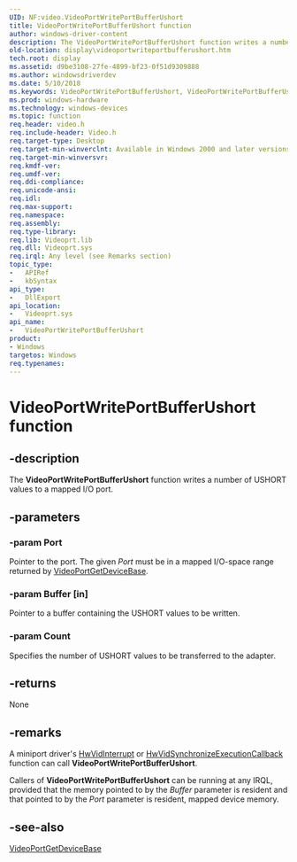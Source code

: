 ```yaml
---
UID: NF:video.VideoPortWritePortBufferUshort
title: VideoPortWritePortBufferUshort function
author: windows-driver-content
description: The VideoPortWritePortBufferUshort function writes a number of USHORT values to a mapped I/O port.
old-location: display\videoportwriteportbufferushort.htm
tech.root: display
ms.assetid: d9be3108-27fe-4899-bf23-0f51d9309888
ms.author: windowsdriverdev
ms.date: 5/10/2018
ms.keywords: VideoPortWritePortBufferUshort, VideoPortWritePortBufferUshort function [Display Devices], VideoPort_Functions_cf88884e-2891-4e82-b7e0-afaa605a2d65.xml, display.videoportwriteportbufferushort, video/VideoPortWritePortBufferUshort
ms.prod: windows-hardware
ms.technology: windows-devices
ms.topic: function
req.header: video.h
req.include-header: Video.h
req.target-type: Desktop
req.target-min-winverclnt: Available in Windows 2000 and later versions of the Windows operating systems.
req.target-min-winversvr: 
req.kmdf-ver: 
req.umdf-ver: 
req.ddi-compliance: 
req.unicode-ansi: 
req.idl: 
req.max-support: 
req.namespace: 
req.assembly: 
req.type-library: 
req.lib: Videoprt.lib
req.dll: Videoprt.sys
req.irql: Any level (see Remarks section)
topic_type:
-	APIRef
-	kbSyntax
api_type:
-	DllExport
api_location:
-	Videoprt.sys
api_name:
-	VideoPortWritePortBufferUshort
product:
- Windows
targetos: Windows
req.typenames: 
---
```


# VideoPortWritePortBufferUshort function


## -description


The <b>VideoPortWritePortBufferUshort</b> function writes a number of USHORT values to a mapped I/O port.


## -parameters




### -param Port

Pointer to the port. The given <i>Port</i> must be in a mapped I/O-space range returned by <a href="https://msdn.microsoft.com/library/windows/hardware/ff570310">VideoPortGetDeviceBase</a>.


### -param Buffer [in]

Pointer to a buffer containing the USHORT values to be written.


### -param Count

Specifies the number of USHORT values to be transferred to the adapter.


## -returns



None




## -remarks



A miniport driver's <a href="https://msdn.microsoft.com/523471e3-cf1e-48d2-b5f0-2f8d19ad71e0">HwVidInterrupt</a> or <a href="https://msdn.microsoft.com/04e3bac6-c905-4c95-bd1b-e85b46c4296d">HwVidSynchronizeExecutionCallback</a> function can call <b>VideoPortWritePortBufferUshort</b>.

Callers of <b>VideoPortWritePortBufferUshort</b> can be running at any IRQL, provided that the memory pointed to by the <i>Buffer</i> parameter is resident and that pointed to by the <i>Port</i> parameter is resident, mapped device memory.




## -see-also




<a href="https://msdn.microsoft.com/library/windows/hardware/ff570310">VideoPortGetDeviceBase</a>
 

 

